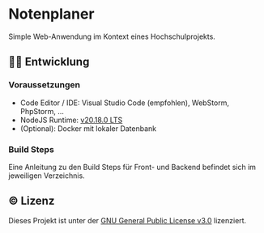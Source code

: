 # Notenplaner

Simple Web-Anwendung im Kontext eines Hochschulprojekts.

## 🧑‍💻 Entwicklung

### Voraussetzungen

- Code Editor / IDE: Visual Studio Code (empfohlen), WebStorm, PhpStorm, ...
- NodeJS Runtime: [v20.18.0 LTS](https://nodejs.org/en/download/package-manager)
- (Optional): Docker mit lokaler Datenbank

### Build Steps

Eine Anleitung zu den Build Steps für Front- und Backend befindet sich im jeweiligen Verzeichnis.

## ©️ Lizenz

Dieses Projekt ist unter der [GNU General Public License v3.0](./LICENSE) lizenziert.

